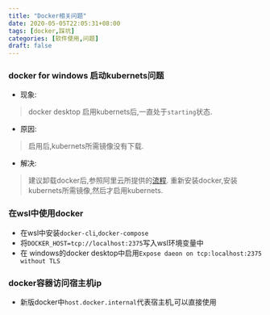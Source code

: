 ```yaml
---
title: "Docker相关问题"
date: 2020-05-05T22:05:31+08:00
tags: [docker,踩坑]
categories: [软件使用,问题]
draft: false
---
```


### docker for windows 启动kubernets问题

- 现象:
> docker desktop 启用kubernets后,一直处于`starting`状态.
- 原因:
> 启用后,kubernets所需镜像没有下载. 
- 解决:
> 建议卸载docker后,参照阿里云所提供的[流程](https://github.com/AliyunContainerService/k8s-for-docker-desktop).
> 重新安装docker,安装kubernets所需镜像,然后才启用kubernets.

### 在wsl中使用docker

 - 在wsl中安装`docker-cli`,`docker-compose`
 - 将`DOCKER_HOST=tcp://localhost:2375`写入wsl环境变量中
 - 在 windows的docker desktop中启用`Expose daeon on tcp:localhost:2375 without TLS`

### docker容器访问宿主机ip

- 新版docker中`host.docker.internal`代表宿主机,可以直接使用


